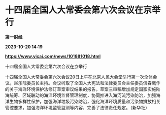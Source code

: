 # 十四届全国人大常委会第六次会议在京举行
**第一财经**

**2023-10-20 14:19**

**https://www.yicai.com/news/101881018.html**

十四届全国人大常委会第六次会议在京举行

十四届全国人大常委会第六次会议20日上午在北京人民大会堂举行第一次全体会议。赵乐际委员长主持。会议听取了全国人大宪法和法律委员会主任委员信春鹰作的关于海洋环境保护法修订草案审议结果的报告。草案三审稿增加规定国家实施陆海统筹、区域联动的海洋环境监督管理制度，协同推进入海河流污染防治，加强海洋生物多样性保护，加强海洋垃圾污染防治，强化海洋环境质量和污染物排放相关管控要求，加强海洋环境监管监测等内容，完善了法律责任规定。（新华社）